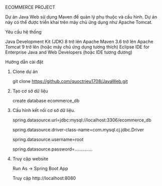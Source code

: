 ECOMMERCE PROJECT

Dự án Java Web sử dụng Maven để quản lý phụ thuộc và cấu hình. Dự án này có thể được triển khai trên máy chủ ứng dụng như Apache Tomcat.

Yêu cầu hệ thống

  Java Development Kit (JDK) 8 trở lên
  Apache Maven 3.6 trở lên
  Apache Tomcat 9 trở lên (hoặc máy chủ ứng dụng tương thích)
  Eclipse IDE for Enterprise Java and Web Developers (hoặc IDE tương đương)
  
Hướng dẫn cài đặt 

1. Clone dự án

   git clone https://github.com/quoctrieu1708/JavaWeb.git
   
2. Tạo cơ sở dữ liệu

   create database ecommerce_db

3. Cấu hình kết nối cơ sở dữ liệu.

    spring.datasource.url=jdbc:mysql://localhost:3306/ecommerce_db
  
    spring.datasource.driver-class-name=com.mysql.cj.jdbc.Driver
  
    spring.datasource.username=root
  
    spring.datasource.password=..............

4. Truy cập website

   Run As -> Spring Boot App 

   Truy cập http://localhost:8080
   
